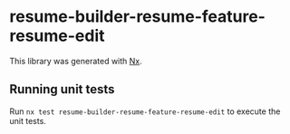 # resume-builder-resume-feature-resume-edit

This library was generated with [Nx](https://nx.dev).

## Running unit tests

Run `nx test resume-builder-resume-feature-resume-edit` to execute the unit tests.
